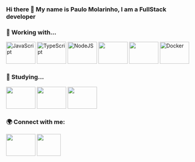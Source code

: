 ### Hi there 👋 My name is Paulo Molarinho, I am a FullStack developer

### 📝 Working with...


<div>
<img title="JavaScript" src="https://cdn.jsdelivr.net/gh/devicons/devicon/icons/javascript/javascript-original.svg" width="80" height="60">
<img title="TypeScript" src="https://cdn.jsdelivr.net/gh/devicons/devicon/icons/typescript/typescript-original.svg" width="80" height="60">   
<img title="NodeJS" src="https://cdn.jsdelivr.net/gh/devicons/devicon/icons/nodejs/nodejs-original.svg" width="80" height="60">
<img src="https://cdn.jsdelivr.net/gh/devicons/devicon/icons/react/react-original.svg" width="80" height="60" />
<img src="https://cdn.jsdelivr.net/gh/devicons/devicon/icons/nestjs/nestjs-plain.svg" width="80" height="60" />
<img title="Docker" src="https://cdn.jsdelivr.net/gh/devicons/devicon/icons/docker/docker-original.svg" width="80" height="60"/>
</div>

### 📕 Studying...

<div>
<img src="https://cdn.jsdelivr.net/gh/devicons/devicon/icons/nextjs/nextjs-original.svg" width="80" height="60"/>
<img src="https://cdn.jsdelivr.net/gh/devicons/devicon/icons/redis/redis-original.svg" width="80" height="60" />
<img src="https://cdn.jsdelivr.net/gh/devicons/devicon/icons/electron/electron-original.svg" width="80" height="60"/>
</div>

### 🌍 Connect with me:

<div>
<a href="https://linkedin.com/in/paulo-molarinho-ferreira-de-mattos-090088227"><img src="https://cdn.jsdelivr.net/gh/devicons/devicon/icons/linkedin/linkedin-original.svg" width="80" height="60"/></a>
<a href="https://mailto:paulofmmattos@gmail.com"><img src="https://cdn-icons-png.flaticon.com/512/281/281769.png?w=360" width="65" height="60"/></a>
</div>
